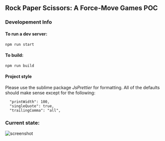 ## Rock Paper Scissors: A Force-Move Games POC

### Developement Info

#### To run a dev server:

`npm run start`

#### To build:

`npm run build`

#### Project style

Please use the sublime package *JsPrettier* for formatting. All of the defaults should make sense except for the following:
```
  "printWidth": 100,
  "singleQuote": true,
  "trailingComma": "all",
```

### Current state:
![screenshot](https://user-images.githubusercontent.com/12832034/40526428-44e37118-5f9b-11e8-8e63-c5fbaf9cae59.png "screenshot")
